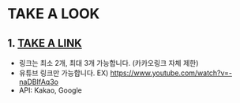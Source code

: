 TAKE A LOOK
===========
## 1. [TAKE A LINK](https://deran2016.github.io/takealink/)
* 링크는 최소 2개, 최대 3개 가능합니다. (카카오링크 자체 제한)
* 유튜브 링크만 가능합니다. EX) https://www.youtube.com/watch?v=-naDBIfAq3o
* API: Kakao, Google
